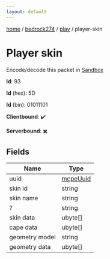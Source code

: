 ```yaml
---
layout: default
---
```


[home](/)  /  [bedrock274](/protocol/bedrock274)  /  [play](/protocol/bedrock274/play)  /  player-skin

# Player skin

Encode/decode this packet in [Sandbox](../../../sandbox/bedrock274#Play.PlayerSkin)

**Id**: 93

**Id** (hex): 5D

**Id** (bin): 01011101

**Clientbound**: ✔️

**Serverbound**: ✖️

## Fields

Name | Type
---|---
uuid | [mcpeUuid](/protocol/bedrock274/types/mcpe-uuid)
skin id | string
skin name | string
? | string
skin data | ubyte[]
cape data | ubyte[]
geometry model | string
geometry data | ubyte[]
